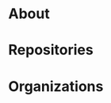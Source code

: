 <head>
    <link rel="shortcut icon" type="image/x-icon" href="favicon.ico">
</head>

# About
<div class="description"></div>


# Repositories

<div class="repos"></div>


# Organizations

<div class="orgs"></div>

<script>
    function httpGet(theUrl){
        var xmlHttp = new XMLHttpRequest();
        xmlHttp.open( "GET", theUrl, false );
        xmlHttp.send( null );
        return xmlHttp.responseText;
    }
    jsonStr=httpGet("https://api.github.com/users/KentoNishi");
    jsonParsed=JSON.parse(jsonStr);
    document.querySelectorAll(".description")[0].innerText=jsonParsed.bio;
    document.querySelectorAll("link")[0].href=jsonParsed.avatar_url;
    document.title="Kento Nishi";
    var jsonStr=httpGet("https://api.github.com/users/KentoNishi/repos");
    var jsonParsed=JSON.parse(jsonStr);
    jsonParsed.sort((a,b)=>{
		return new Date(b.updated_at) - new Date(a.updated_at);
    });
    jsonParsed.forEach(repo=>{
        var elem=document.createElement("h3");
        elem.color="black";
        elem.style.margin="0";
        var a=document.createElement("a");
        a.href=repo.html_url;
        a.innerText=repo.name;
        elem.appendChild(a);
        document.querySelectorAll(".repos")[0].appendChild(elem);
    });
    jsonStr=httpGet("https://api.github.com/users/KentoNishi/orgs");
    jsonParsed=JSON.parse(jsonStr);
    jsonParsed.forEach(org=>{
        var elem=document.createElement("h3");
        elem.color="black";
        elem.style.margin="0";
        var a=document.createElement("a");
        a.href=org.repos_url;
        a.innerText=org.login;
        elem.appendChild(a);
        document.querySelectorAll(".orgs")[0].appendChild(elem);
    });
</script>
